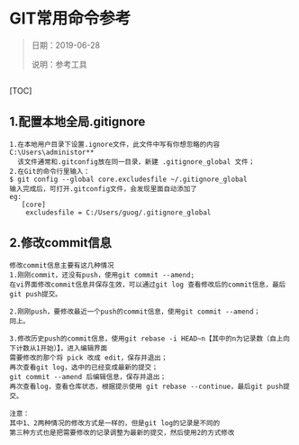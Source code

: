 # GIT常用命令参考

> 日期：2019-06-28
>
> 说明：参考工具

## 

[TOC]

## 1.配置本地全局.gitignore

```properties
1.在本地用户目录下设置.ignore文件，此文件中写有你想忽略的内容 
C:\Users\administor**
  该文件通常和.gitconfig放在同一目录，新建 .gitignore_global 文件；
2.在Git的命令行里输入：
$ git config --global core.excludesfile ~/.gitignore_global
输入完成后，可打开.gitconfig文件，会发现里面自动添加了
eg:
   [core]
	excludesfile = C:/Users/guog/.gitignore_global
```



## 2.修改commit信息

```properties
修改commit信息主要有这几种情况
1.刚刚commit，还没有push，使用git commit --amend;
在vi界面修改commit信息并保存生效，可以通过git log 查看修改后的commit信息，最后git push提交。

2.刚刚push，要修改最近一个push的commit信息，使用git commit --amend；
同上。

3.修改历史push的commit信息，使用git rebase -i HEAD~n【其中的n为记录数（自上向下计数从1开始）】，进入编辑界面
需要修改的那个将 pick 改成 edit，保存并退出；
再次查看git log，选中的已经变成最新的提交；
git commit --amend 后编辑信息，保存并退出；
再次查看log，查看仓库状态，根据提示使用 git rebase --continue，最后git push提交。

注意：
其中1、2两种情况的修改方式是一样的，但是git log的记录是不同的
第三种方式也是把需要修改的记录调整为最新的提交，然后使用2的方式修改
```

